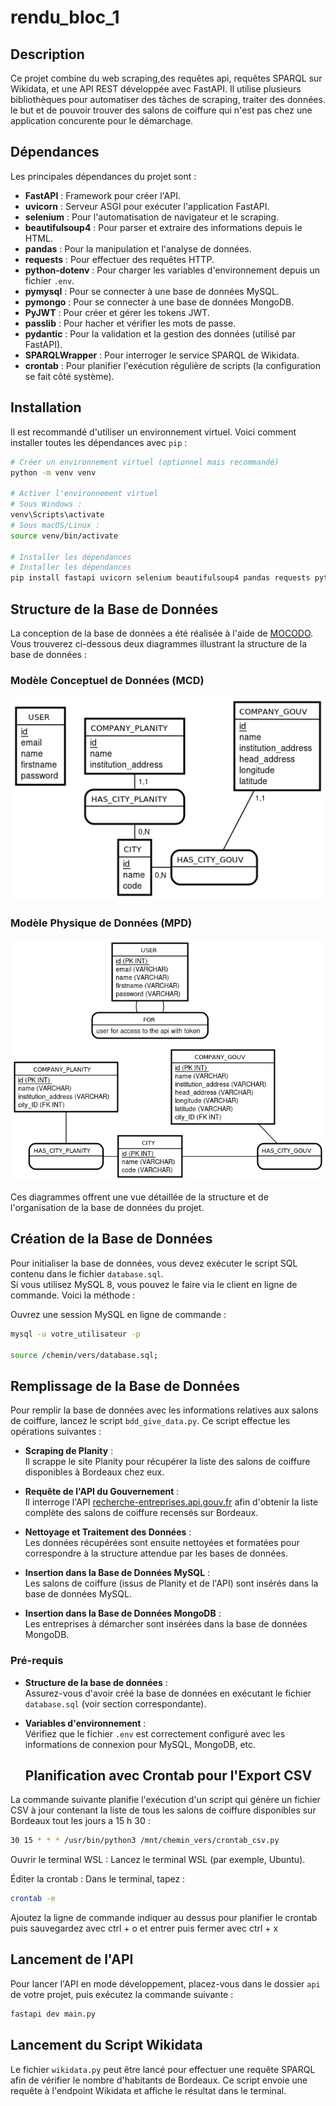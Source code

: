 # rendu_bloc_1

## Description
Ce projet combine du web scraping,des requêtes api, requêtes SPARQL sur Wikidata, et une API REST développée avec FastAPI. Il utilise plusieurs bibliothèques pour automatiser des tâches de scraping, traiter des données. le but et de pouvoir trouver des salons de coiffure qui n'est pas chez une application concurente pour le démarchage.

## Dépendances
Les principales dépendances du projet sont :

- **FastAPI** : Framework pour créer l'API.
- **uvicorn** : Serveur ASGI pour exécuter l'application FastAPI.
- **selenium** : Pour l'automatisation de navigateur et le scraping.
- **beautifulsoup4** : Pour parser et extraire des informations depuis le HTML.
- **pandas** : Pour la manipulation et l'analyse de données.
- **requests** : Pour effectuer des requêtes HTTP.
- **python-dotenv** : Pour charger les variables d'environnement depuis un fichier `.env`.
- **pymysql** : Pour se connecter à une base de données MySQL.
- **pymongo** : Pour se connecter à une base de données MongoDB.
- **PyJWT** : Pour créer et gérer les tokens JWT.
- **passlib** : Pour hacher et vérifier les mots de passe.
- **pydantic** : Pour la validation et la gestion des données (utilisé par FastAPI).
- **SPARQLWrapper** : Pour interroger le service SPARQL de Wikidata.
- **crontab** : Pour planifier l'exécution régulière de scripts (la configuration se fait côté système).

## Installation

Il est recommandé d'utiliser un environnement virtuel. Voici comment installer toutes les dépendances avec `pip` :

```bash
# Créer un environnement virtuel (optionnel mais recommandé)
python -m venv venv

# Activer l'environnement virtuel
# Sous Windows :
venv\Scripts\activate
# Sous macOS/Linux :
source venv/bin/activate

# Installer les dépendances
# Installer les dépendances
pip install fastapi uvicorn selenium beautifulsoup4 pandas requests python-dotenv pymysql pymongo pyjwt passlib pydantic SPARQLWrapper webdriver-manager

```


## Structure de la Base de Données

La conception de la base de données a été réalisée à l'aide de [MOCODO](https://mocodo.net/). Vous trouverez ci-dessous deux diagrammes illustrant la structure de la base de données :

### Modèle Conceptuel de Données (MCD)
![MCD](structure_bdd/MCD.png)

### Modèle Physique de Données (MPD)
![MPD](structure_bdd/MPD.png)

Ces diagrammes offrent une vue détaillée de la structure et de l'organisation de la base de données du projet.

## Création de la Base de Données

Pour initialiser la base de données, vous devez exécuter le script SQL contenu dans le fichier `database.sql`.  
Si vous utilisez MySQL 8, vous pouvez le faire via le client en ligne de commande. Voici la méthode :

Ouvrez une session MySQL en ligne de commande :
   ```bash
mysql -u votre_utilisateur -p

source /chemin/vers/database.sql;
```

## Remplissage de la Base de Données

Pour remplir la base de données avec les informations relatives aux salons de coiffure, lancez le script `bdd_give_data.py`. Ce script effectue les opérations suivantes :

- **Scraping de Planity** :  
  Il scrappe le site Planity pour récupérer la liste des salons de coiffure disponibles à Bordeaux chez eux.

- **Requête de l'API du Gouvernement** :  
  Il interroge l'API [recherche-entreprises.api.gouv.fr](https://recherche-entreprises.api.gouv.fr) afin d'obtenir la liste complète des salons de coiffure recensés sur Bordeaux.

- **Nettoyage et Traitement des Données** :  
  Les données récupérées sont ensuite nettoyées et formatées pour correspondre à la structure attendue par les bases de données.

- **Insertion dans la Base de Données MySQL** :  
  Les salons de coiffure (issus de Planity et de l'API) sont insérés dans la base de données MySQL.

- **Insertion dans la Base de Données MongoDB** :  
  Les entreprises à démarcher sont insérées dans la base de données MongoDB.

### Pré-requis

- **Structure de la base de données** :  
  Assurez-vous d'avoir créé la base de données en exécutant le fichier `database.sql` (voir section correspondante).

- **Variables d'environnement** :  
  Vérifiez que le fichier `.env` est correctement configuré avec les informations de connexion pour MySQL, MongoDB, etc.

  ## Planification avec Crontab pour l'Export CSV

La commande suivante planifie l'exécution d'un script qui génère un fichier CSV à jour contenant la liste de tous les salons de coiffure disponibles sur Bordeaux tout les jours a 15 h 30 :

```bash
30 15 * * * /usr/bin/python3 /mnt/chemin_vers/crontab_csv.py
```

Ouvrir le terminal WSL :
Lancez le terminal WSL (par exemple, Ubuntu).

Éditer la crontab :
Dans le terminal, tapez :
```bash
crontab -e
```
Ajoutez la ligne de commande indiquer au dessus pour planifier le crontab puis sauvegardez avec ctrl + o et entrer puis fermer avec ctrl + x


## Lancement de l'API

Pour lancer l'API en mode développement, placez-vous dans le dossier `api` de votre projet, puis exécutez la commande suivante :

```bash
fastapi dev main.py
```

## Lancement du Script Wikidata

Le fichier `wikidata.py` peut être lancé pour effectuer une requête SPARQL afin de vérifier le nombre d'habitants de Bordeaux. Ce script envoie une requête à l'endpoint Wikidata et affiche le résultat dans le terminal.

